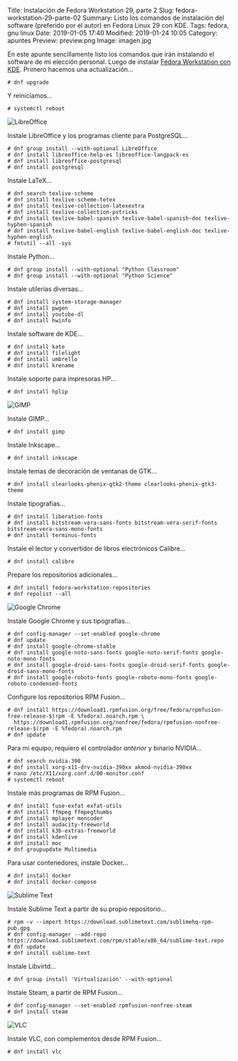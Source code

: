 Title: Instalación de Fedora Workstation 29, parte 2
Slug: fedora-workstation-29-parte-02
Summary: Listo los comandos de instalación del software (preferido por el autor) en Fedora Linux 29 con KDE.
Tags: fedora, gnu linux
Date: 2019-01-05 17:40
Modified: 2019-01-24 10:05
Category: apuntes
Preview: preview.png
Image: imagen.jpg


En este apunte sencillamente listo los comandos que irán instalando el software de mi elección personal. Luego de instalar [Fedora Workstation con KDE]({filename}/apuntes/fedora-workstation-29-parte-01/fedora-workstation-29-parte-01.md). Primero hacemos una actualización...

    # dnf upgrade

Y reiniciamos...

    # systemctl reboot

<img class="img-fluid" src="libreoffice.jpg" alt="LibreOffice">

Instale LibreOffice y los programas cliente para PostgreSQL...

    # dnf group install --with-optional LibreOffice
    # dnf install libreoffice-help-es libreoffice-langpack-es
    # dnf install libreoffice-postgresql
    # dnf install postgresql

Instale LaTeX...

    # dnf search texlive-scheme
    # dnf install texlive-scheme-tetex
    # dnf install texlive-collection-latexextra
    # dnf install texlive-collection-pstricks
    # dnf install texlive-babel-spanish texlive-babel-spanish-doc texlive-hyphen-spanish
    # dnf install texlive-babel-english texlive-babel-english-doc texlive-hyphen-english
    # fmtutil --all -sys

Instale Python...

    # dnf group install --with-optional "Python Classroom"
    # dnf group install --with-optional "Python Science"

Instale utilerías diversas...

    # dnf install system-storage-manager
    # dnf install pwgen
    # dnf install youtube-dl
    # dnf install hwinfo

Instale software de KDE...

    # dnf install kate
    # dnf install filelight
    # dnf install umbrello
    # dnf install krename

Instale soporte para impresoras HP...

    # dnf install hplip

<img class="img-fluid" src="gimp.jpg" alt="GIMP">

Instale GIMP...

    # dnf install gimp

Instale Inkscape...

    # dnf install inkscape

Instale temas de decoración de ventanas de GTK...

    # dnf install clearlooks-phenix-gtk2-theme clearlooks-phenix-gtk3-theme

Instale tipografías...

    # dnf install liberation-fonts
    # dnf install bitstream-vera-sans-fonts bitstream-vera-serif-fonts bitstream-vera-sans-mono-fonts
    # dnf install terminus-fonts

Instale el lector y convertidor de libros electrónicos Calibre...

    # dnf install calibre

Prepare los repositorios adicionales...

    # dnf install fedora-workstation-repositories
    # dnf repolist --all

<img class="img-fluid" src="google-chrome.jpg" alt="Google Chrome">

Instale Google Chrome y sus tipografías...

    # dnf config-manager --set-enabled google-chrome
    # dnf update
    # dnf install google-chrome-stable
    # dnf install google-noto-sans-fonts google-noto-serif-fonts google-noto-mono-fonts
    # dnf install google-droid-sans-fonts google-droid-serif-fonts google-droid-sans-mono-fonts
    # dnf install google-roboto-fonts google-roboto-mono-fonts google-roboto-condensed-fonts

Configure los repositorios RPM Fusion...

    # dnf install https://download1.rpmfusion.org/free/fedora/rpmfusion-free-release-$(rpm -E %fedora).noarch.rpm \
      https://download1.rpmfusion.org/nonfree/fedora/rpmfusion-nonfree-release-$(rpm -E %fedora).noarch.rpm
    # dnf update

Para mi equipo, requiero el controlador _anterior_ y binario NVIDIA...

    # dnf search nvidia-390
    # dnf install xorg-x11-drv-nvidia-390xx akmod-nvidia-390xx
    # nano /etc/X11/xorg.conf.d/00-monitor.conf
    # systemctl reboot

Instale más programas de RPM Fusion...

    # dnf install fuse-exfat exfat-utils
    # dnf install ffmpeg ffmpegthumbs
    # dnf install mplayer mencoder
    # dnf install audacity-freeworld
    # dnf install k3b-extras-freeworld
    # dnf install kdenlive
    # dnf install moc
    # dnf groupupdate Multimedia

Para usar contenedores, instale Docker...

    # dnf install docker
    # dnf install docker-compose

<img class="img-fluid" src="sublime-text.jpg" alt="Sublime Text">

Instale Sublime Text a partir de su propio repositorio...

    # rpm -v --import https://download.sublimetext.com/sublimehq-rpm-pub.gpg
    # dnf config-manager --add-repo https://download.sublimetext.com/rpm/stable/x86_64/sublime-text.repo
    # dnf update
    # dnf install sublime-text

Instale Libvirtd...

    # dnf group install 'Virtualización' --with-optional

Instale Steam, a partir de RPM Fusion...

    # dnf config-manager --set-enabled rpmfusion-nonfree-steam
    # dnf install steam

<img class="img-fluid" src="vlc.jpg" alt="VLC">

Instale VLC, con complementos desde RPM Fusion...

    # dnf install vlc
